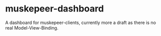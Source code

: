 muskepeer-dashboard
================

A dashboard for muskepeer-clients, currently more a draft as there is no real Model-View-Binding.

